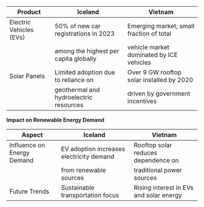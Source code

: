 
| Product                      | Iceland                                    | Vietnam                                    |
|------------------------------|--------------------------------------------|-------------------------------------------|
| Electric Vehicles (EVs)      | 50% of new car registrations in 2023       | Emerging market; small fraction of total  |
|                              | among the highest per capita globally      | vehicle market dominated by ICE vehicles  |
| Solar Panels                 | Limited adoption due to reliance on        | Over 9 GW rooftop solar installed by 2020|
|                              | geothermal and hydroelectric resources     | driven by government incentives           |

**Impact on Renewable Energy Demand**

| Aspect                       | Iceland                                    | Vietnam                                    |
|------------------------------|--------------------------------------------|-------------------------------------------|
| Influence on Energy Demand   | EV adoption increases electricity demand   | Rooftop solar reduces dependence on       |
|                              | from renewable sources                    | traditional power sources                 |
| Future Trends                | Sustainable transportation focus           | Rising interest in EVs and solar energy   |
